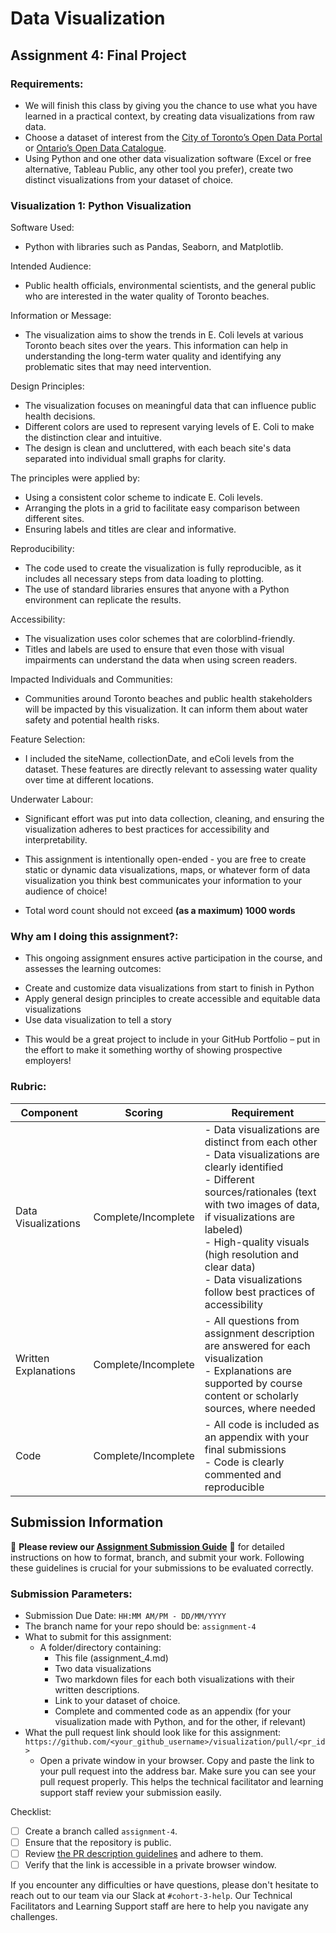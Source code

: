 # Data Visualization

## Assignment 4: Final Project

### Requirements:
- We will finish this class by giving you the chance to use what you have learned in a practical context, by creating data visualizations from raw data. 
- Choose a dataset of interest from the [City of Toronto’s Open Data Portal](https://www.toronto.ca/city-government/data-research-maps/open-data/) or [Ontario’s Open Data Catalogue](https://data.ontario.ca/). 
- Using Python and one other data visualization software (Excel or free alternative, Tableau Public, any other tool you prefer), create two distinct visualizations from your dataset of choice.  

### Visualization 1: Python Visualization

Software Used:
- Python with libraries such as Pandas, Seaborn, and Matplotlib.

Intended Audience:
- Public health officials, environmental scientists, and the general public who are interested in the water quality of Toronto beaches.

Information or Message:
- The visualization aims to show the trends in E. Coli levels at various Toronto beach sites over the years. This information can help in understanding the long-term water quality and identifying any problematic sites that may need intervention.

Design Principles:
- The visualization focuses on meaningful data that can influence public health decisions.
- Different colors are used to represent varying levels of E. Coli to make the distinction clear and intuitive.
- The design is clean and uncluttered, with each beach site's data separated into individual small graphs for clarity.

The principles were applied by:
- Using a consistent color scheme to indicate E. Coli levels.
- Arranging the plots in a grid to facilitate easy comparison between different sites.
- Ensuring labels and titles are clear and informative.

Reproducibility:
- The code used to create the visualization is fully reproducible, as it includes all necessary steps from data loading to plotting.
- The use of standard libraries ensures that anyone with a Python environment can replicate the results.

Accessibility:
- The visualization uses color schemes that are colorblind-friendly.
- Titles and labels are used to ensure that even those with visual impairments can understand the data when using screen readers.

Impacted Individuals and Communities:
- Communities around Toronto beaches and public health stakeholders will be impacted by this visualization. It can inform them about water safety and potential health risks.

Feature Selection:
- I included the siteName, collectionDate, and eColi levels from the dataset. These features are directly relevant to assessing water quality over time at different locations.

Underwater Labour:
- Significant effort was put into data collection, cleaning, and ensuring the visualization adheres to best practices for accessibility and interpretability.

- This assignment is intentionally open-ended - you are free to create static or dynamic data visualizations, maps, or whatever form of data visualization you think best communicates your information to your audience of choice! 
- Total word count should not exceed **(as a maximum) 1000 words** 
 
### Why am I doing this assignment?:  
- This ongoing assignment ensures active participation in the course, and assesses the learning outcomes: 
* Create and customize data visualizations from start to finish in Python
* Apply general design principles to create accessible and equitable data visualizations
* Use data visualization to tell a story  
- This would be a great project to include in your GitHub Portfolio – put in the effort to make it something worthy of showing prospective employers!

### Rubric:

| Component         | Scoring  | Requirement                                                                 |
|-------------------|----------|-----------------------------------------------------------------------------|
| Data Visualizations | Complete/Incomplete | - Data visualizations are distinct from each other<br>- Data visualizations are clearly identified<br>- Different sources/rationales (text with two images of data, if visualizations are labeled)<br>- High-quality visuals (high resolution and clear data)<br>- Data visualizations follow best practices of accessibility |
| Written Explanations | Complete/Incomplete | - All questions from assignment description are answered for each visualization<br>- Explanations are supported by course content or scholarly sources, where needed |
| Code              | Complete/Incomplete | - All code is included as an appendix with your final submissions<br>- Code is clearly commented and reproducible |

## Submission Information

🚨 **Please review our [Assignment Submission Guide](https://github.com/UofT-DSI/onboarding/blob/main/onboarding_documents/submissions.md)** 🚨 for detailed instructions on how to format, branch, and submit your work. Following these guidelines is crucial for your submissions to be evaluated correctly.

### Submission Parameters:
* Submission Due Date: `HH:MM AM/PM - DD/MM/YYYY`
* The branch name for your repo should be: `assignment-4`
* What to submit for this assignment:
    * A folder/directory containing:
        * This file (assignment_4.md)
        * Two data visualizations 
        * Two markdown files for each both visualizations with their written descriptions.
        * Link to your dataset of choice.
        * Complete and commented code as an appendix (for your visualization made with Python, and for the other, if relevant) 
* What the pull request link should look like for this assignment: `https://github.com/<your_github_username>/visualization/pull/<pr_id>`
    * Open a private window in your browser. Copy and paste the link to your pull request into the address bar. Make sure you can see your pull request properly. This helps the technical facilitator and learning support staff review your submission easily.

Checklist:
- [ ] Create a branch called `assignment-4`.
- [ ] Ensure that the repository is public.
- [ ] Review [the PR description guidelines](https://github.com/UofT-DSI/onboarding/blob/main/onboarding_documents/submissions.md#guidelines-for-pull-request-descriptions) and adhere to them.
- [ ] Verify that the link is accessible in a private browser window.

If you encounter any difficulties or have questions, please don't hesitate to reach out to our team via our Slack at `#cohort-3-help`. Our Technical Facilitators and Learning Support staff are here to help you navigate any challenges.
